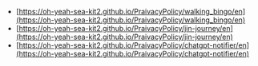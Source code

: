 
- [https://oh-yeah-sea-kit2.github.io/PraivacyPolicy/walking_bingo/en](https://oh-yeah-sea-kit2.github.io/PraivacyPolicy/walking_bingo/en)
- [https://oh-yeah-sea-kit2.github.io/PraivacyPolicy/jin-journey/en](https://oh-yeah-sea-kit2.github.io/PraivacyPolicy/jin-journey/en)
- [https://oh-yeah-sea-kit2.github.io/PraivacyPolicy/chatgpt-notifier/en](https://oh-yeah-sea-kit2.github.io/PraivacyPolicy/chatgpt-notifier/en)

